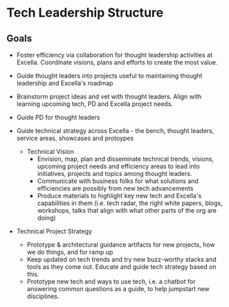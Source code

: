# Tech Leadership Structure

## Goals

- Foster efficiency via collaboration for thought leadership activities at Excella. Coordinate visions, plans and efforts to create the most value.

- Guide thought leaders into projects useful to maintaining thought leadership and Excella's roadmap
- Brainstorm project ideas and vet with thought leaders. Align with learning upcoming tech, PD and Excella project needs.
- Guide PD for thought leaders

- Guide technical strategy across Excella - the bench, thought leaders, service areas, showcases and protoypes
  - Technical Vision
    - Envision, map, plan and disseminate technical trends, visions, upcoming project needs and efficiency areas to lead into initiatives, projects and topics among thought leaders.
    - Communicate with business folks for what solutions and efficiencies are possibly from new tech advancements
    - Produce materials to highlight key new tech and Excella's capabilities in them (i.e. tech radar, the right white papers, blogs, workshops, talks that align with what other parts of the org are doing)
- Technical Project Strategy
    - Prototype & architectural guidance artifacts for new projects, how we do things, and for ramp up
    - Keep updated on tech trends and try new buzz-worthy stacks and tools as they come out. Educate and guide tech strategy based on this. 
    - Prototype new tech and ways to use tech, i.e. a chatbot for answering common questions as a guide, to help jumpstart new disciplines.